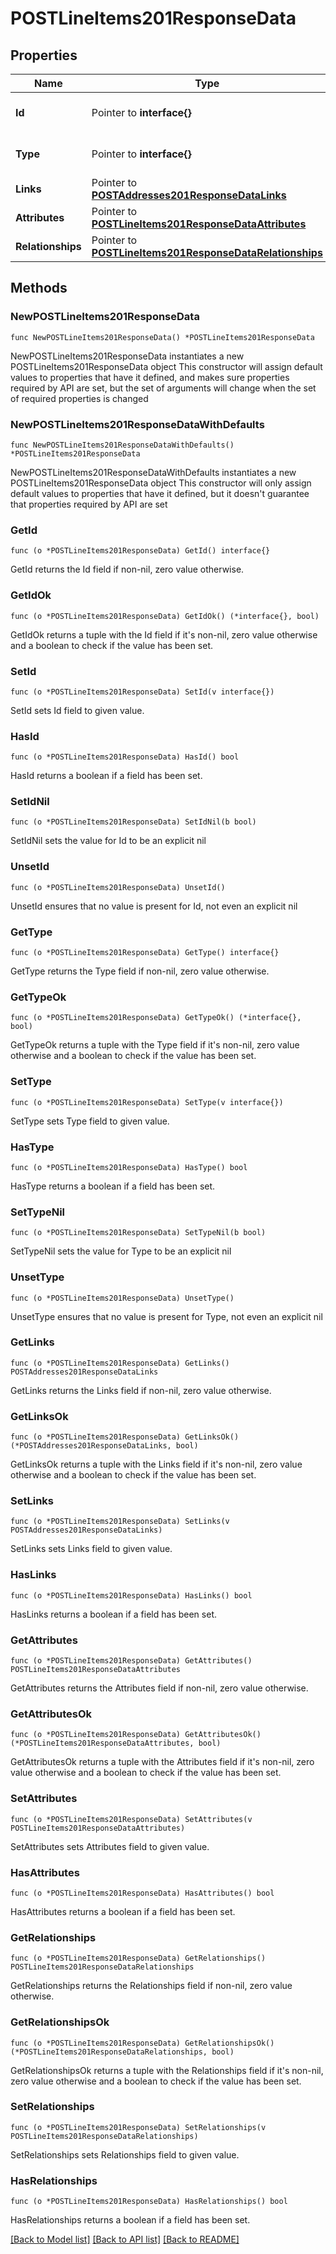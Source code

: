 # POSTLineItems201ResponseData

## Properties

Name | Type | Description | Notes
------------ | ------------- | ------------- | -------------
**Id** | Pointer to **interface{}** | The resource&#39;s id | [optional] 
**Type** | Pointer to **interface{}** | The resource&#39;s type | [optional] 
**Links** | Pointer to [**POSTAddresses201ResponseDataLinks**](POSTAddresses201ResponseDataLinks.md) |  | [optional] 
**Attributes** | Pointer to [**POSTLineItems201ResponseDataAttributes**](POSTLineItems201ResponseDataAttributes.md) |  | [optional] 
**Relationships** | Pointer to [**POSTLineItems201ResponseDataRelationships**](POSTLineItems201ResponseDataRelationships.md) |  | [optional] 

## Methods

### NewPOSTLineItems201ResponseData

`func NewPOSTLineItems201ResponseData() *POSTLineItems201ResponseData`

NewPOSTLineItems201ResponseData instantiates a new POSTLineItems201ResponseData object
This constructor will assign default values to properties that have it defined,
and makes sure properties required by API are set, but the set of arguments
will change when the set of required properties is changed

### NewPOSTLineItems201ResponseDataWithDefaults

`func NewPOSTLineItems201ResponseDataWithDefaults() *POSTLineItems201ResponseData`

NewPOSTLineItems201ResponseDataWithDefaults instantiates a new POSTLineItems201ResponseData object
This constructor will only assign default values to properties that have it defined,
but it doesn't guarantee that properties required by API are set

### GetId

`func (o *POSTLineItems201ResponseData) GetId() interface{}`

GetId returns the Id field if non-nil, zero value otherwise.

### GetIdOk

`func (o *POSTLineItems201ResponseData) GetIdOk() (*interface{}, bool)`

GetIdOk returns a tuple with the Id field if it's non-nil, zero value otherwise
and a boolean to check if the value has been set.

### SetId

`func (o *POSTLineItems201ResponseData) SetId(v interface{})`

SetId sets Id field to given value.

### HasId

`func (o *POSTLineItems201ResponseData) HasId() bool`

HasId returns a boolean if a field has been set.

### SetIdNil

`func (o *POSTLineItems201ResponseData) SetIdNil(b bool)`

 SetIdNil sets the value for Id to be an explicit nil

### UnsetId
`func (o *POSTLineItems201ResponseData) UnsetId()`

UnsetId ensures that no value is present for Id, not even an explicit nil
### GetType

`func (o *POSTLineItems201ResponseData) GetType() interface{}`

GetType returns the Type field if non-nil, zero value otherwise.

### GetTypeOk

`func (o *POSTLineItems201ResponseData) GetTypeOk() (*interface{}, bool)`

GetTypeOk returns a tuple with the Type field if it's non-nil, zero value otherwise
and a boolean to check if the value has been set.

### SetType

`func (o *POSTLineItems201ResponseData) SetType(v interface{})`

SetType sets Type field to given value.

### HasType

`func (o *POSTLineItems201ResponseData) HasType() bool`

HasType returns a boolean if a field has been set.

### SetTypeNil

`func (o *POSTLineItems201ResponseData) SetTypeNil(b bool)`

 SetTypeNil sets the value for Type to be an explicit nil

### UnsetType
`func (o *POSTLineItems201ResponseData) UnsetType()`

UnsetType ensures that no value is present for Type, not even an explicit nil
### GetLinks

`func (o *POSTLineItems201ResponseData) GetLinks() POSTAddresses201ResponseDataLinks`

GetLinks returns the Links field if non-nil, zero value otherwise.

### GetLinksOk

`func (o *POSTLineItems201ResponseData) GetLinksOk() (*POSTAddresses201ResponseDataLinks, bool)`

GetLinksOk returns a tuple with the Links field if it's non-nil, zero value otherwise
and a boolean to check if the value has been set.

### SetLinks

`func (o *POSTLineItems201ResponseData) SetLinks(v POSTAddresses201ResponseDataLinks)`

SetLinks sets Links field to given value.

### HasLinks

`func (o *POSTLineItems201ResponseData) HasLinks() bool`

HasLinks returns a boolean if a field has been set.

### GetAttributes

`func (o *POSTLineItems201ResponseData) GetAttributes() POSTLineItems201ResponseDataAttributes`

GetAttributes returns the Attributes field if non-nil, zero value otherwise.

### GetAttributesOk

`func (o *POSTLineItems201ResponseData) GetAttributesOk() (*POSTLineItems201ResponseDataAttributes, bool)`

GetAttributesOk returns a tuple with the Attributes field if it's non-nil, zero value otherwise
and a boolean to check if the value has been set.

### SetAttributes

`func (o *POSTLineItems201ResponseData) SetAttributes(v POSTLineItems201ResponseDataAttributes)`

SetAttributes sets Attributes field to given value.

### HasAttributes

`func (o *POSTLineItems201ResponseData) HasAttributes() bool`

HasAttributes returns a boolean if a field has been set.

### GetRelationships

`func (o *POSTLineItems201ResponseData) GetRelationships() POSTLineItems201ResponseDataRelationships`

GetRelationships returns the Relationships field if non-nil, zero value otherwise.

### GetRelationshipsOk

`func (o *POSTLineItems201ResponseData) GetRelationshipsOk() (*POSTLineItems201ResponseDataRelationships, bool)`

GetRelationshipsOk returns a tuple with the Relationships field if it's non-nil, zero value otherwise
and a boolean to check if the value has been set.

### SetRelationships

`func (o *POSTLineItems201ResponseData) SetRelationships(v POSTLineItems201ResponseDataRelationships)`

SetRelationships sets Relationships field to given value.

### HasRelationships

`func (o *POSTLineItems201ResponseData) HasRelationships() bool`

HasRelationships returns a boolean if a field has been set.


[[Back to Model list]](../README.md#documentation-for-models) [[Back to API list]](../README.md#documentation-for-api-endpoints) [[Back to README]](../README.md)


